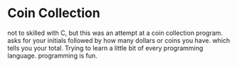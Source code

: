 # Coin Collection
not to skilled with C, but this was an attempt at a coin collection program.
asks for your initials followed by how many dollars or coins you have. which tells you your total.
Trying to learn a little bit of every programming language.
programming is fun.
